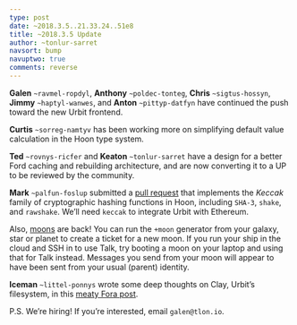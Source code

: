 ```yaml
---
type: post
date: ~2018.3.5..21.33.24..51e8
title: ~2018.3.5 Update
author: ~tonlur-sarret
navsort: bump
navuptwo: true
comments: reverse
---
```


**Galen** `~ravmel-ropdyl`, **Anthony** `~poldec-tonteg`, **Chris** `~sigtus-hossyn`,  **Jimmy** `~haptyl-wanwes`, and **Anton** `~pittyp-datfyn` have continued the push toward the new Urbit frontend.

**Curtis** `~sorreg-namtyv` has been working more on simplifying default value calculation in the Hoon type system.

**Ted** `~rovnys-ricfer` and **Keaton** `~tonlur-sarret` have a design for a better Ford caching and rebuilding architecture, and are now converting it to a UP to be reviewed by the community.

**Mark** `~palfun-foslup` submitted a [pull request](https://github.com/urbit/arvo/pull/651) that implements the _Keccak_ family of cryptographic hashing functions in Hoon, including `SHA-3`, `shake`, and `rawshake`. We’ll need `keccak` to integrate Urbit with Ethereum.

Also, [moons](https://urbit.org/docs/using/admin/#-moons) are back! You can run the `+moon` generator from your galaxy, star or planet to create a ticket for a new moon. If you run your ship in the cloud and SSH in to use Talk, try booting a moon on your laptop and using that for Talk instead. Messages you send from your moon will appear to have been sent from your usual (parent) identity.

**Iceman** `~littel-ponnys` wrote some deep thoughts on Clay, Urbit’s filesystem, in this [meaty Fora post](https://fora.urbit.org/posts/~2018.2.25..02.28.04..bd6d~/).

P.S. We’re hiring! If you’re interested, email `galen@tlon.io`.
